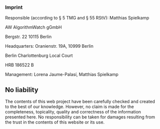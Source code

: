 ### Imprint

Responsible (according to § 5 TMG and § 55 RStV):
Matthias Spielkamp

AW AlgorithmWatch gGmbH

Bergstr. 22
10115 Berlin

Headquarters: Oranienstr. 19A, 10999 Berlin

Berlin Charlottenburg Local Court

HRB 186522 B

Management: Lorena Jaume-Palasí, Matthias Spielkamp

## No liability

The contents of this web project have been carefully checked and created to the best of our knowledge. However, no claim is made for the completeness, topicality, quality and correctness of the information presented here. No responsibility can be taken for damages resulting from the trust in the contents of this website or its use.
